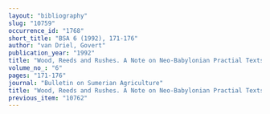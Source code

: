 ```yaml
---
layout: "bibliography"
slug: "10759"
occurrence_id: "1768"
short_title: "BSA 6 (1992), 171-176"
author: "van Driel, Govert"
publication_year: "1992"
title: "Wood, Reeds and Rushes. A Note on Neo-Babylonian Practial Texts"
volume_no_: "6"
pages: "171-176"
journal: "Bulletin on Sumerian Agriculture"
title: "Wood, Reeds and Rushes. A Note on Neo-Babylonian Practial Texts"
previous_item: "10762"
---
```

